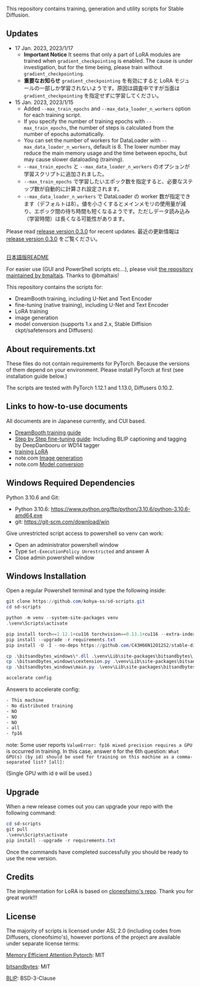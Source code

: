 This repository contains training, generation and utility scripts for Stable Diffusion.

## Updates

- 17 Jan. 2023, 2023/1/17
  - __Important Notice__ 
  It seems that only a part of LoRA modules are trained when ``gradient_checkpointing`` is enabled. The cause is under investigation, but for the time being, please train without ``gradient_checkpointing``.
  - __重要なお知らせ__
  ``gradient_checkpointing`` を有効にすると LoRA モジュールの一部しか学習されないようです。原因は調査中ですが当面は ``gradient_checkpointing`` を指定せずに学習してください。
- 15 Jan. 2023, 2023/1/15
  - Added ``--max_train_epochs`` and ``--max_data_loader_n_workers`` option for each training script. 
  - If you specify the number of training epochs with ``--max_train_epochs``, the number of steps is calculated from the number of epochs automatically.
  - You can set the number of workers for DataLoader with ``--max_data_loader_n_workers``, default is 8. The lower number may reduce the main memory usage and the time between epochs, but may cause slower dataloading (training).
  - ``--max_train_epochs`` と ``--max_data_loader_n_workers`` のオプションが学習スクリプトに追加されました。
  - ``--max_train_epochs`` で学習したいエポック数を指定すると、必要なステップ数が自動的に計算され設定されます。
  - ``--max_data_loader_n_workers`` で DataLoader の worker 数が指定できます（デフォルトは8）。値を小さくするとメインメモリの使用量が減り、エポック間の待ち時間も短くなるようです。ただしデータ読み込み（学習時間）は長くなる可能性があります。

Please read [release version 0.3.0](https://github.com/kohya-ss/sd-scripts/releases/tag/v0.3.0) for recent updates.
最近の更新情報は [release version 0.3.0](https://github.com/kohya-ss/sd-scripts/releases/tag/v0.3.0) をご覧ください。

##

[日本語版README](./README-ja.md)

For easier use (GUI and PowerShell scripts etc...), please visit [the repository maintained by bmaltais](https://github.com/bmaltais/kohya_ss). Thanks to @bmaltais!

This repository contains the scripts for:

* DreamBooth training, including U-Net and Text Encoder
* fine-tuning (native training), including U-Net and Text Encoder
* LoRA training
* image generation
* model conversion (supports 1.x and 2.x, Stable Diffision ckpt/safetensors and Diffusers)

## About requirements.txt

These files do not contain requirements for PyTorch. Because the versions of them depend on your environment. Please install PyTorch at first (see installation guide below.) 

The scripts are tested with PyTorch 1.12.1 and 1.13.0, Diffusers 0.10.2.

## Links to how-to-use documents

All documents are in Japanese currently, and CUI based.

* [DreamBooth training guide](./train_db_README-ja.md)
* [Step by Step fine-tuning guide](./fine_tune_README_ja.md):
Including BLIP captioning and tagging by DeepDanbooru or WD14 tagger
* [training LoRA](./train_network_README-ja.md)
* note.com [Image generation](https://note.com/kohya_ss/n/n2693183a798e)
* note.com [Model conversion](https://note.com/kohya_ss/n/n374f316fe4ad)

## Windows Required Dependencies

Python 3.10.6 and Git:

- Python 3.10.6: https://www.python.org/ftp/python/3.10.6/python-3.10.6-amd64.exe
- git: https://git-scm.com/download/win

Give unrestricted script access to powershell so venv can work:

- Open an administrator powershell window
- Type `Set-ExecutionPolicy Unrestricted` and answer A
- Close admin powershell window

## Windows Installation

Open a regular Powershell terminal and type the following inside:

```powershell
git clone https://github.com/kohya-ss/sd-scripts.git
cd sd-scripts

python -m venv --system-site-packages venv
.\venv\Scripts\activate

pip install torch==1.12.1+cu116 torchvision==0.13.1+cu116 --extra-index-url https://download.pytorch.org/whl/cu116
pip install --upgrade -r requirements.txt
pip install -U -I --no-deps https://github.com/C43H66N12O12S2/stable-diffusion-webui/releases/download/f/xformers-0.0.14.dev0-cp310-cp310-win_amd64.whl

cp .\bitsandbytes_windows\*.dll .\venv\Lib\site-packages\bitsandbytes\
cp .\bitsandbytes_windows\cextension.py .\venv\Lib\site-packages\bitsandbytes\cextension.py
cp .\bitsandbytes_windows\main.py .\venv\Lib\site-packages\bitsandbytes\cuda_setup\main.py

accelerate config

```

Answers to accelerate config:

```txt
- This machine
- No distributed training
- NO
- NO
- NO
- all
- fp16
```

note: Some user reports ``ValueError: fp16 mixed precision requires a GPU`` is occurred in training. In this case, answer `0` for the 6th question: 
``What GPU(s) (by id) should be used for training on this machine as a comma-separated list? [all]:`` 

(Single GPU with id `0` will be used.)

## Upgrade

When a new release comes out you can upgrade your repo with the following command:

```powershell
cd sd-scripts
git pull
.\venv\Scripts\activate
pip install --upgrade -r requirements.txt
```

Once the commands have completed successfully you should be ready to use the new version.

## Credits

The implementation for LoRA is based on [cloneofsimo's repo](https://github.com/cloneofsimo/lora). Thank you for great work!!!

## License

The majority of scripts is licensed under ASL 2.0 (including codes from Diffusers, cloneofsimo's), however portions of the project are available under separate license terms:

[Memory Efficient Attention Pytorch](https://github.com/lucidrains/memory-efficient-attention-pytorch): MIT

[bitsandbytes](https://github.com/TimDettmers/bitsandbytes): MIT

[BLIP](https://github.com/salesforce/BLIP): BSD-3-Clause
